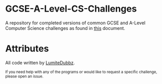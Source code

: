 # GCSE-A-Level-CS-Challenges
A repository for completed versions of common GCSE and A-Level Computer Science challenges as found in [this](https://www.ocr.org.uk/Images/260930-coding-challenges-booklet.pdf) document.

# Attributes
All code written by [LumiteDubbz](https://github.com/LumiteDubbz/).

<small>If you need help with any of the programs or would like to request a specific challenge, please open an issue.</small>